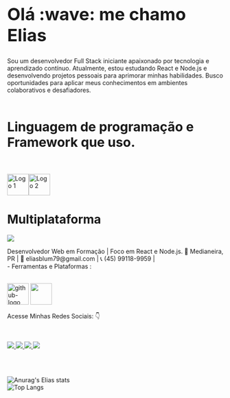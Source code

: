 <h1 style='font-weight: bold; font-size: 40px;'>Olá :wave: me chamo Elias</h1>

Sou um desenvolvedor Full Stack iniciante apaixonado por tecnologia e aprendizado contínuo. Atualmente, estou estudando React e Node.js e desenvolvendo projetos pessoais para aprimorar minhas habilidades. Busco oportunidades para aplicar meus conhecimentos em ambientes colaborativos e desafiadores.
<br>
<br>
<h2 style='font-weight: bold; font-size: 30px;'>Linguagem de programação e Framework que uso.</h2>
<br>
<p align="left">
<img src="https://img.icons8.com/?size=100&id=J79emsSv2QCu&format=png&color=000000" alt="Logo 1" width="50px"/><img src="https://img.icons8.com/?size=100&id=108784&format=png&color=000000" alt="Logo 2" width="50px"/>
</p>
<p>
  <h1>Multiplataforma</h1>
  <img src="https://img.icons8.com/?size=100&id=54087&format=png&color=000000">
</p>
Desenvolvedor Web em Formação | Foco em React e Node.js.
📍 Medianeira, PR | 📧 eliasblum79@gmail.com | 📞 (45) 99118-9959 | 
<br>
- Ferramentas e Plataformas :
<br>
<br>
<p align="left"><img src="https://img.icons8.com/?size=100&id=ARy6tFUfwclb&format=png&color=000000" width="50px" alt="github-logo"> <img src="https://img.icons8.com/?size=100&id=9OGIyU8hrxW5&format=png&color=000000" width="50px"/>
</p>

Acesse Minhas Redes Sociais: :point_down:

<br>
<p align="left">
  <a href="https://www.facebook.com/share/1BUc4zXXRt/">
    <img src="https://img.shields.io/badge/Facebook-1877F2?style=for-the-badge&logo=facebook&logoColor=white" />
  </a>
  <a href="https://wa.me/5545991189959">
    <img src="https://img.shields.io/badge/WhatsApp-25D366?style=for-the-badge&logo=whatsapp&logoColor=white" />
  </a>
  <a href="https://www.instagram.com/eliassila98?igsh=bTJrcjRvbjMwdjc1">
    <img src="https://img.shields.io/badge/Instagram-E4405F?style=for-the-badge&logo=instagram&logoColor=white" />
  </a>
  <a href="www.linkedin.com/in/eliasblumdasilva98">
    <img src="https://img.shields.io/badge/LinkedIn-0077B5?style=for-the-badge&logo=linkedin&logoColor=white" />
  </a>
</p>

<br>



<br>

![Anurag's Elias stats](https://github-readme-stats.vercel.app/api?username=Eliassilva98&show_icons=true&theme=transparent)
<br>
![Top Langs](https://github-readme-stats.vercel.app/api/top-langs/?username=Eliassilva98&layout=compact)

